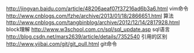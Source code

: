 http://jingyan.baidu.com/article/48206aeaf07f37216ad6b3a6.html
vim命令
http://www.cnblogs.com/fzhe/archive/2013/01/18/2866651.html
算法
http://www.cnblogs.com/tangbinblog/archive/2012/12/14/2817928.html
block理解
http://www.w3school.com.cn/sql/sql_update.asp
sql语言
http://blog.csdn.net/mars2639/article/details/7352540
引用的区别
http://www.yiibai.com/git/git_pull.html
git命令
